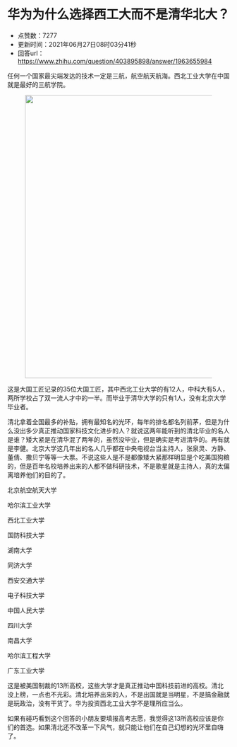 # 华为为什么选择西工大而不是清华北大？
- 点赞数：7277
- 更新时间：2021年06月27日08时03分41秒
- 回答url：https://www.zhihu.com/question/403895898/answer/1963655984
<body>
 <p data-pid="nbt7XaON">任何一个国家最尖端发达的技术一定是三航，航空航天航海。西北工业大学在中国就是最好的三航学院。</p>
 <figure data-size="normal">
  <img src="https://picx.zhimg.com/50/v2-c7a374f44e1526563766f013819c2769_720w.jpg?source=1940ef5c" data-caption="" data-size="normal" data-rawwidth="640" data-rawheight="1190" data-original-token="v2-eff151e846a5d447058b0997b9790f14" data-default-watermark-src="https://picx.zhimg.com/50/v2-a3238ad70738755e7b6dce2c79c62170_720w.jpg?source=1940ef5c" class="origin_image zh-lightbox-thumb" width="640" data-original="https://picx.zhimg.com/v2-c7a374f44e1526563766f013819c2769_r.jpg?source=1940ef5c">
 </figure>
 <p data-pid="o3Wp-xQH">这是大国工匠记录的35位大国工匠，其中西北工业大学的有12人，中科大有5人，两所学校占了双一流人才中的一半。而毕业于清华大学的只有1人，没有北京大学毕业者。</p>
 <p data-pid="E2tmxVLd">清北拿着全国最多的补贴，拥有最知名的光环，每年的排名都名列前茅，但是为什么没出多少真正推动国家科技文化进步的人？就说这两年能听到的清北毕业的名人是谁？矮大紧是在清华混了两年的，虽然没毕业，但是确实是考进清华的。再有就是李健。北京大学这几年出的名人几乎都在中央电视台当主持人，张泉灵、方静、董倩、撒贝宁等等一大票。不说这些人是不是都像矮大紧那样明显是个吃美国狗粮的，但是百年名校培养出来的人都不做科研技术，不是歌星就是主持人，真的太偏离培养他们的目的了。</p>
 <p data-pid="6N5MCCRQ">北京航空航天大学</p>
 <p data-pid="WOPDQTQQ">哈尔滨工业大学</p>
 <p data-pid="YbmKwxOg">西北工业大学</p>
 <p data-pid="310p07CL">国防科技大学</p>
 <p data-pid="XWCAh_Q0">湖南大学</p>
 <p data-pid="-Tc4R9Y9">同济大学</p>
 <p data-pid="fbPPitXB">西安交通大学</p>
 <p data-pid="Rc1zH9y-">电子科技大学</p>
 <p data-pid="KlX6LAZT">中国人民大学</p>
 <p data-pid="8de_5c2d">四川大学</p>
 <p data-pid="0uG468Y0">南昌大学</p>
 <p data-pid="BfkIhRmy">哈尔滨工程大学</p>
 <p data-pid="BgaV_fFd">广东工业大学</p>
 <p data-pid="I2nQ4uuJ">这是被美国制裁的13所高校，这些大学才是真正推动中国科技前进的高校。清北没上榜，一点也不光彩。清北培养出来的人，不是出国就是当明星，不是搞金融就是玩政治，没有干货了。华为投资西北工业大学不是理所应当么。</p>
 <p data-pid="RiK67-DY">如果有碰巧看到这个回答的小朋友要填报高考志愿，我觉得这13所高校应该是你们的首选。如果清北还不改革一下风气，就只能让他们在自己幻想的光环里自嗨了。</p>
</body>